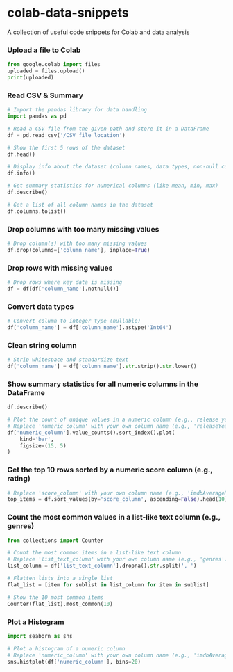 # colab-data-snippets
A collection of useful code snippets for Colab and data analysis

### Upload a file to Colab
```py
from google.colab import files
uploaded = files.upload()
print(uploaded)
```
### Read CSV & Summary
```py
# Import the pandas library for data handling
import pandas as pd

# Read a CSV file from the given path and store it in a DataFrame
df = pd.read_csv('/CSV file location')

# Show the first 5 rows of the dataset
df.head()

# Display info about the dataset (column names, data types, non-null counts)
df.info()

# Get summary statistics for numerical columns (like mean, min, max)
df.describe()

# Get a list of all column names in the dataset
df.columns.tolist()
```
### Drop columns with too many missing values
```py
# Drop column(s) with too many missing values
df.drop(columns=['column_name'], inplace=True)
```
### Drop rows with missing values 
```py
# Drop rows where key data is missing
df = df[df['column_name'].notnull()]
```
### Convert data types
```py
# Convert column to integer type (nullable)
df['column_name'] = df['column_name'].astype('Int64')
```
### Clean string column
```py
# Strip whitespace and standardize text
df['column_name'] = df['column_name'].str.strip().str.lower()
```


### Show summary statistics for all numeric columns in the DataFrame
```py
df.describe()

# Plot the count of unique values in a numeric column (e.g., release year)
# Replace 'numeric_column' with your own column name (e.g., 'releaseYear')
df['numeric_column'].value_counts().sort_index().plot(
    kind='bar',
    figsize=(15, 5)
)
```
### Get the top 10 rows sorted by a numeric score column (e.g., rating)
```py
# Replace 'score_column' with your own column name (e.g., 'imdbAverageRating')
top_items = df.sort_values(by='score_column', ascending=False).head(10)
```
### Count the most common values in a list-like text column (e.g., genres)
```py
from collections import Counter

# Count the most common items in a list-like text column
# Replace 'list_text_column' with your own column name (e.g., 'genres')
list_column = df['list_text_column'].dropna().str.split(', ')

# Flatten lists into a single list
flat_list = [item for sublist in list_column for item in sublist]

# Show the 10 most common items
Counter(flat_list).most_common(10)
```
### Plot a Histogram

```py
import seaborn as sns

# Plot a histogram of a numeric column
# Replace 'numeric_column' with your own column name (e.g., 'imdbAverageRating')
sns.histplot(df['numeric_column'], bins=20)
```




